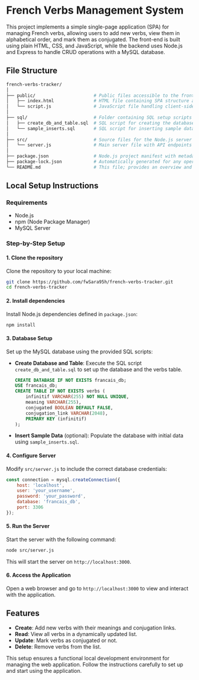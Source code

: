 # French Verbs Management System

This project implements a simple single-page application (SPA) for managing French verbs, allowing users to add new verbs, view them in alphabetical order, and mark them as conjugated. The front-end is built using plain HTML, CSS, and JavaScript, while the backend uses Node.js and Express to handle CRUD operations with a MySQL database.

## File Structure

```graphql
french-verbs-tracker/
│
├── public/                      # Public files accessible to the front-end
│   ├── index.html               # HTML file containing SPA structure and styling
│   └── script.js                # JavaScript file handling client-side logic
│
├── sql/                         # Folder containing SQL setup scripts
│   ├── create_db_and_table.sql  # SQL script for creating the database and verbs table
│   └── sample_inserts.sql       # SQL script for inserting sample data into the table
│
├── src/                         # Source files for the Node.js server
│   └── server.js                # Main server file with API endpoints
│
├── package.json                 # Node.js project manifest with metadata and dependencies
├── package-lock.json            # Automatically generated for any operations where npm modifies either the node_modules tree or package.json
└── README.md                    # This file; provides an overview and setup instructions
```

## Local Setup Instructions

### Requirements

- Node.js
- npm (Node Package Manager)
- MySQL Server

### Step-by-Step Setup

#### 1. Clone the repository
Clone the repository to your local machine:
```bash
git clone https://github.com/fwSara95h/french-verbs-tracker.git
cd french-verbs-tracker
```

#### 2. Install dependencies
Install Node.js dependencies defined in `package.json`:
```bash
npm install
```

#### 3. Database Setup
Set up the MySQL database using the provided SQL scripts:

- **Create Database and Table**:
  Execute the SQL script `create_db_and_table.sql` to set up the database and the verbs table.
  ```sql
  CREATE DATABASE IF NOT EXISTS francais_db;
  USE francais_db;
  CREATE TABLE IF NOT EXISTS verbs (
      infinitif VARCHAR(255) NOT NULL UNIQUE,
      meaning VARCHAR(255),
      conjugated BOOLEAN DEFAULT FALSE,
      conjugation_link VARCHAR(2048),
      PRIMARY KEY (infinitif)
  );
  ```
- **Insert Sample Data** (optional):
  Populate the database with initial data using `sample_inserts.sql`.

#### 4. Configure Server
Modify `src/server.js` to include the correct database credentials:
```javascript
const connection = mysql.createConnection({
    host: 'localhost',
    user: 'your_username',
    password: 'your_password',
    database: 'francais_db',
    port: 3306
});
```

#### 5. Run the Server
Start the server with the following command:
```bash
node src/server.js
```
This will start the server on `http://localhost:3000`.

#### 6. Access the Application
Open a web browser and go to `http://localhost:3000` to view and interact with the application.

## Features

- **Create**: Add new verbs with their meanings and conjugation links.
- **Read**: View all verbs in a dynamically updated list.
- **Update**: Mark verbs as conjugated or not.
- **Delete**: Remove verbs from the list.

This setup ensures a functional local development environment for managing the web application. Follow the instructions carefully to set up and start using the application.
